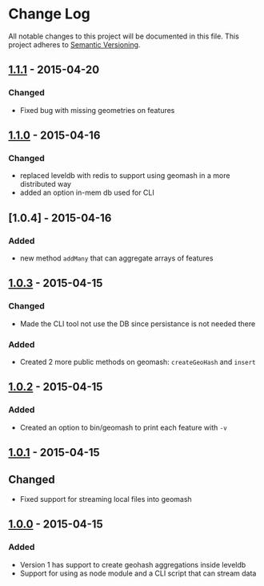 # Change Log
All notable changes to this project will be documented in this file.
This project adheres to [Semantic Versioning](http://semver.org/).

## [1.1.1] - 2015-04-20
### Changed
* Fixed bug with missing geometries on features

## [1.1.0] - 2015-04-16
### Changed 
* replaced leveldb with redis to support using geomash in a more distributed way
* added an option in-mem db used for CLI

## [1.0.4] - 2015-04-16
### Added
* new method `addMany` that can aggregate arrays of features

## [1.0.3] - 2015-04-15
### Changed
* Made the CLI tool not use the DB since persistance is not needed there

### Added 
* Created 2 more public methods on geomash: `createGeoHash` and `insert` 

## [1.0.2] - 2015-04-15
### Added 
* Created an option to bin/geomash to print each feature with `-v`

## [1.0.1] - 2015-04-15
## Changed
* Fixed support for streaming local files into geomash

## [1.0.0] - 2015-04-15
### Added 
* Version 1 has support to create geohash aggregations inside leveldb
* Support for using as node module and a CLI script that can stream data 

[1.1.1]: https://github.com/chelm/geomash/compare/v1.1.0...v1.1.1
[1.1.0]: https://github.com/chelm/geomash/compare/v1.0.4...v1.1.0
[1.0.3]: https://github.com/chelm/geomash/compare/v1.0.3...v1.0.4
[1.0.3]: https://github.com/chelm/geomash/compare/v1.0.2...v1.0.3
[1.0.2]: https://github.com/chelm/geomash/compare/v1.0.1...v1.0.2
[1.0.1]: https://github.com/chelm/geomash/compare/v1.0.0...v1.0.1
[1.0.0]: https://github.com/chelm/geomash/releases/tag/v1.0.0
